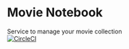 # Movie Notebook
Service to manage your movie collection  
[![CircleCI](https://circleci.com/gh/buharov-alexander/movie_notebook/tree/master.svg?style=svg)](https://circleci.com/gh/buharov-alexander/movie_notebook/tree/master)
